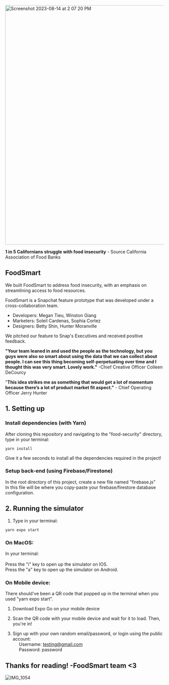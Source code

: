 <img width="760" alt="Screenshot 2023-08-14 at 2 07 20 PM" src="https://github.com/Snap-Engineering-Academy-2023/food-security/assets/125762824/1fcdd0bf-56b7-4e98-9454-93a01174f105">

**1 in 5 Californians struggle with food insecurity** - Source California Association of Food Banks
## FoodSmart


We built FoodSmart to address food insecurity, with an emphasis on streamlining access to food resources.

FoodSmart is a Snapchat feature prototype that was developed under a cross-collaboration team. 
- Developers: Megan Tieu, Winston Giang
- Marketers: Soleil Cardenas, Sophia Cortez
- Designers: Betty Shin, Hunter Moranville

We pitched our feature to Snap's Executives and received positive feedback.

**"Your team leaned in and used the people as the technology, but you guys were also so smart about using the data that we can collect about people. I can see this thing  becoming self-perpetuating over time and I thought this was very smart. Lovely work."** -Chief Creative Officer Colleen DeCourcy

"**This idea strikes me as something that would get a lot of momentum because there’s a lot of product market fit aspect."** - Chief Operating Officer Jerry Hunter

## 1. Setting up

### Install dependencies (with Yarn)

After cloning this repository and navigating to the "food-security" directory, type in your terminal:

```
yarn install
```
Give it a few seconds to install all the dependencies required in the project!

### Setup back-end (using Firebase/Firestone)
In the root directory of this project, create a new file named "firebase.js"
<br> In this file will be where you copy-paste your firebase/firestore database configuration.

## 2. Running the simulator

1. Type in your terminal:

```
yarn expo start
```

### On MacOS:

In your terminal: 
<br>
<br> Press the "i" key to open up the simulator on IOS.
<br> Press the "a" key to open up the simulator on Android.


### On Mobile device:

There should've been a QR code that popped up in the terminal when you used "yarn expo start".
1. Download Expo Go on your mobile device
   
2. Scan the QR code with your mobile device and wait for it to load. Then, you're in!
  
3. Sign up with your own random email/password, or login using the public account:
<br> &nbsp;&nbsp;&nbsp;&nbsp;&nbsp;Username: testing@gmail.com
<br> &nbsp;&nbsp;&nbsp;&nbsp;&nbsp;Password: password

## Thanks for reading! -FoodSmart team <3
![IMG_1054](https://github.com/Snap-Engineering-Academy-2023/food-security/assets/125762824/98d296d2-fb3d-4ccb-a38b-0d920d90c29c)
